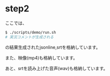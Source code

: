 # step2

ここでは、

```bash
$ ./scripts/demo/run.sh 
# 実況コメントが生成される
```

の結果生成されたjsonline,srtを格納しています。

また、映像(mp4)も格納しています。

あと、srtを読み上げた音声(wav)も格納しています。
